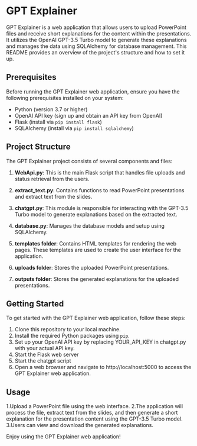 # GPT Explainer

GPT Explainer is a web application that allows users to upload PowerPoint files and receive short explanations for the content within the presentations. It utilizes the OpenAI GPT-3.5 Turbo model to generate these explanations and manages the data using SQLAlchemy for database management. This README provides an overview of the project's structure and how to set it up.

## Prerequisites

Before running the GPT Explainer web application, ensure you have the following prerequisites installed on your system:

- Python (version 3.7 or higher)
- OpenAI API key (sign up and obtain an API key from OpenAI)
- Flask (install via `pip install flask`)
- SQLAlchemy (install via `pip install sqlalchemy`)

## Project Structure

The GPT Explainer project consists of several components and files:

1. **WebApi.py**: This is the main Flask script that handles file uploads and status retrieval from the users.

2. **extract_text.py**: Contains functions to read PowerPoint presentations and extract text from the slides.

3. **chatgpt.py**: This module is responsible for interacting with the GPT-3.5 Turbo model to generate explanations based on the extracted text.

4. **database.py**: Manages the database models and setup using SQLAlchemy.

5. **templates folder**: Contains HTML templates for rendering the web pages. These templates are used to create the user interface for the application.

6. **uploads folder**: Stores the uploaded PowerPoint presentations.

7. **outputs folder**: Stores the generated explanations for the uploaded presentations.

## Getting Started

To get started with the GPT Explainer web application, follow these steps:

1. Clone this repository to your local machine.
2. Install the required Python packages using `pip`.
3. Set up your OpenAI API key by replacing YOUR_API_KEY in chatgpt.py with your actual API key.
4. Start the Flask web server
5. Start the chatgpt script
6. Open a web browser and navigate to http://localhost:5000 to access the GPT Explainer web application.


## Usage

1.Upload a PowerPoint file using the web interface.
2.The application will process the file, extract text from the slides, and then generate a short explanation for the presentation content using the GPT-3.5 Turbo model.
3.Users can view and download the generated explanations.

Enjoy using the GPT Explainer web application! 
